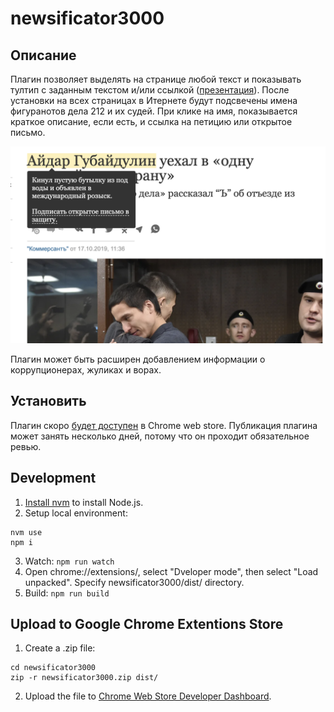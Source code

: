 # newsificator3000

## Описание
Плагин позволяет выделять на странице любой текст и показывать тултип с заданным текстом и/или ссылкой ([презентация](https://imgur.com/a/E6BAJXX)). После установки на всех страницах в Итернете будут подсвечены имена фигуранотов дела 212 и их судей. При клике на имя, показывается краткое описание, если есть, и ссылка на петицию или открытое письмо.

![Example](/images/example.png)

Плагин может быть расширен добавлением информации о коррупционерах, жуликах и ворах.

## Установить
Плагин скоро [будет доступен](https://chrome.google.com/webstore/search/%D0%BD%D0%BE%D0%B2%D0%BE%D1%81%D1%82%D0%B8%D1%84%D0%B8%D0%BA%D0%B0%D1%82%D0%BE%D1%803000?hl=en) в Chrome web store. Публикация плагина может занять несколько дней, потому что он проходит обязательное ревью.



## Development
1. [Install nvm](https://github.com/nvm-sh/nvm) to install Node.js.
2. Setup local environment:
```
nvm use
npm i
```
3. Watch: ```npm run watch```
4. Open chrome://extensions/, select "Dveloper mode", then select "Load unpacked". Specify newsificator3000/dist/ directory.
5. Build: ```npm run build```

## Upload to Google Chrome Extentions Store
1. Create a .zip file:
```
cd newsificator3000
zip -r newsificator3000.zip dist/
```
2. Upload the file to [Chrome Web Store Developer Dashboard](https://chrome.google.com/webstore/developer/dashboard).
